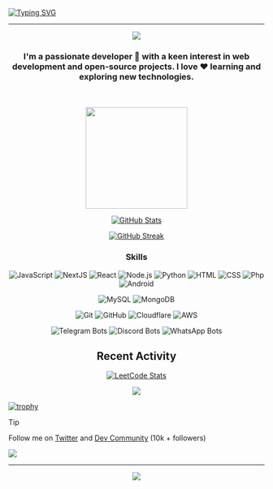 
<!--# Hi there, I'm Sh 👋-->




[![Typing SVG](https://readme-typing-svg.demolab.com?font=Poppins&size=40&pause=1000&color=1461FF&vCenter=true&random=false&width=435&lines=Hi+there%2C+I'm+Sh+%F0%9F%91%8B)](https://sh20raj.com)


---


<div align='center'>
<!--
   <img src="https://github.com/SH20RAJ/sh20raj/assets/66713844/4ea0befd-f4ae-4070-874e-8e95a6714179" >
   <img src="https://github.com/SH20RAJ/sh20raj/assets/66713844/bf91b39b-7590-434e-8ac3-a1969861b12f" >
   <img src="https://github.com/SH20RAJ/sh20raj/assets/66713844/a66616f4-8b23-4246-aba6-62b842b9be6d" >
-->
<!--    <img src="https://github.com/SH20RAJ/sh20raj/assets/66713844/344678d0-3795-4d1f-b326-9bdd6846687b" > -->
   <img src="https://img.jsdelivr.com/github.com/SH20RAJ/sh20raj/assets/66713844/344678d0-3795-4d1f-b326-9bdd6846687b" >
   
   
<h3> I'm a passionate developer 🚀 with a keen interest in web development and open-source projects.
I love ❤️ learning and exploring new technologies.
</h3>
   <br><br>

   <a href="https://github.com/SH20RAJ/sh20raj/discussions/new?category=chat">
   <img width="200" src="https://cdn.jsdelivr.net/gh/BluredCodes/statichost@main/chat.svg"/></a>
   

[![GitHub Stats](https://github-stats-alpha.vercel.app/api?username=sh20raj&cc=000&tc=fff&ic=fff&bc=000)](https://github.com/sh20raj)

[![GitHub Streak](https://streak-stats.demolab.com?user=sh20raj&theme=highcontrast&border_radius=4&date_format=M%20j%5B%2C%20Y%5D&card_width=500&dates=2661EB&stroke=250D0D)](#)
### Skills
![JavaScript](https://img.shields.io/badge/JavaScript-Expert-yellow?logo=javascript&logoColor=white&style=for-the-badge)
![NextJS](https://img.shields.io/badge/NextJS-Expert-black?logo=next.js&logoColor=white&style=for-the-badge)
![React](https://img.shields.io/badge/React-Intermediate-blue?logo=react&logoColor=white&style=for-the-badge)
![Node.js](https://img.shields.io/badge/Node.js-Expert-green?logo=node.js&logoColor=white&style=for-the-badge)
![Python](https://img.shields.io/badge/Python-Intermediate-blue?logo=python&logoColor=white&style=for-the-badge)
![HTML](https://img.shields.io/badge/HTML-Expert-orange?logo=html5&logoColor=white&style=for-the-badge)
![CSS](https://img.shields.io/badge/CSS-Expert-blueviolet?logo=css3&logoColor=white&style=for-the-badge)
![Php](https://img.shields.io/badge/Php-Expert-purple?logo=php&logoColor=white&style=for-the-badge)
![Android](https://img.shields.io/badge/Android-Intermediate-green?logo=android&logoColor=white&style=for-the-badge)


![MySQL](https://img.shields.io/badge/MySQL-Expert-blue?logo=mysql&logoColor=white&style=for-the-badge)
![MongoDB](https://img.shields.io/badge/MongoDB-Intermediate-brightgreen?logo=mongodb&logoColor=white&style=for-the-badge)



![Git](https://img.shields.io/badge/Git-Expert-orange?logo=git&logoColor=white&style=for-the-badge)
![GitHub](https://img.shields.io/badge/GitHub-Expert-lightgrey?logo=github&logoColor=white&style=for-the-badge)
![Cloudflare](https://img.shields.io/badge/Cloudflare-Expert-F38020?style=for-the-badge&logo=Cloudflare&logoColor=white)
![AWS](https://img.shields.io/badge/AWS-Expert-brightgreen?logo=amazonaws&logoColor=white&style=for-the-badge&color=orange)



![Telegram Bots](https://img.shields.io/badge/Telegram%20Bots-Expert-blue?logo=telegram&logoColor=white&style=for-the-badge)
![Discord Bots](https://img.shields.io/badge/Discord%20Bots-Intermediate-blue?logo=discord&logoColor=white&style=for-the-badge)
![WhatsApp Bots](https://img.shields.io/badge/WhatsApp%20Bots-Intermediate-green?logo=whatsapp&logoColor=white&style=for-the-badge)


<!--
## Websites
- [CXDI - Serve Technology](https://codexdindia.blogspot.com/): Tech
- [AppsPages](https://appspages.online): Publish your App Online for free

## Projects 
> You can also contribute to our projects.
- [Coding Flames](https://github.com/Coding-Flames)
- [ArticlePlanet](https://articleplanet.vercel.app/) - ArticlePlanet - Write, Learn and Share Stories with the world
- [Codes20](https://codes20.github.io/) - Edit, Share, View Codes

## Find Me Online
- Website: [sh20raj.com](https://sh20raj.com)
- Telegram: [@cxdiin](https://telegram.me/cxdiin)
- Linktree: [@cxdiin](https://linktr.ee/cxdiin)
-->

## Recent Activity
<!--START_SECTION:activity-->
[![LeetCode Stats](https://leetcard.jacoblin.cool/sh20raj?theme=dark&font=Prompt&ext=heatmap)](https://leetcode.com/u/SH20RAJ/)



<!--
<p align='center'>
   <a href="https://visitorbadge.io/status?user=sh20raj&repo=sh20raj">
      <img src="https://api.visitorbadge.io/api/VisitorHit?user=sh20raj&repo=sh20raj&countColor=%237B1E7A" />
   </a>
</p>
 Status - https://api.visitorbadge.io/api/status?user=sh20raj&repo=sh20raj -->




 </div>



<p align='center'>
   <a href="#">
      <img src="https://github-readme-stats.vercel.app/api/top-langs/?username=sh20raj&theme=blueberry&show_icons=true&hide_border=true&layout=compact" />
   </a>
</p>


 
[![trophy](https://github-profile-trophy.vercel.app/?username=ryo-ma&theme=onedark)](https://github.com/sh20raj)

 
> [!TIP]
> Follow me on [Twitter](https://x.com/SH20RAJ/) and [Dev Community](https://dev.to/sh20raj) (10k + followers)

 ![](https://hit.yhype.me/github/profile?user_id=66713844)


 <hr/>
<!--END_SECTION:activity-->

<p align='center'>
   <a href="https://visitorbadge.io/status?path=https%3A%2F%2Fgithub.com%2FSH20RAJ%2Fsh20raj%2F">
      <img src="https://api.visitorbadge.io/api/visitors?path=https%3A%2F%2Fgithub.com%2FSH20RAJ%2Fsh20raj%2F&countColor=%23263759" />
   </a>
</p>


 
